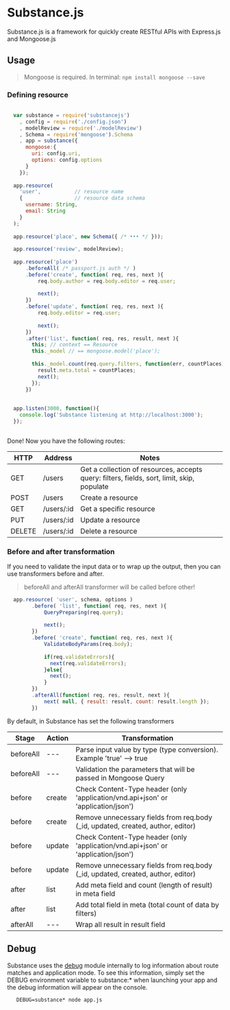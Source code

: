 Substance.js
=========

Substance.js is a framework for quickly create RESTful APIs with Express.js and Mongoose.js

## Usage

> Mongoose is required. In terminal: `npm install mongoose --save`

### Defining resource


```javascript
  
  var substance = require('substancejs')
    , config = require('./config.json')
    , modelReview = require('./modelReview')
    , Schema = require('mongoose').Schema
    , app = substance({
      mongoose:{
        uri: config.uri,
        options: config.options
      }
    });
  
  app.resource( 
    'user',           // resource name
    {                 // resource data schema
      username: String,
      email: String
    }
  );
  
  app.resource('place', new Schema({ /* ••• */ }));
  
  app.resource('review', modelReview);
  
  app.resource('place')
      .beforeAll( /* passport.js auth */ )
      .before('create', function( req, res, next ){
          req.body.author = req.body.editor = req.user;
          
          next();
      })
      .before('update', function( req, res, next ){
          req.body.editor = req.user;
          
          next();
      })
      .after('list', function( req, res, result, next ){
        this; // context == Resource
        this._model // == mongoose.model('place');
      
        this._model.count(req.query.filters, function(err, countPlaces){
          result.meta.total = countPlaces;
          next();
        });
      })
  
  
  app.listen(3000, function(){
    console.log('Substance listening at http://localhost:3000');
  });
  
```

Done! Now you have the following routes:


| HTTP	| Address |	Notes |
| -------- | -------- | -------- |
| GET  | /users | Get a collection of resources, accepts query: filters, fields, sort, limit, skip, populate |
| POST | /users | Create a resource |
| GET  | /users/:id | Get a specific resource |
| PUT  | /users/:id | Update a resource |
| DELETE | /users/:id | Delete a resource |

### Before and after transformation

If you need to validate the input data or to wrap up the output, then you can use transformers before and after.

> beforeAll and afterAll transformer will be called before other!

```javascript
  app.resource( 'user', schema, options )
        .before( 'list', function( req, res, next ){
            QueryPreparing(req.query);
            
            next();
        })
        .before( 'create', function( req, res, next ){
            ValidateBodyParams(req.body);
            
            if(req.validateErrors){
              next(req.validateErrors);
            }else{
              next();
            }
        })
        .afterAll(function( req, res, result, next ){
            next( null, { result: result, count: result.length });
        })
```

By default, in Substance has set the following transformers

| Stage | Action | Transformation |
| ----- | ------ | -------------- |
| beforeAll | --- | Parse input value by type (type conversion). Example 'true' --> true |
| beforeAll | --- | Validation the parameters that will be passed in  Mongoose Query |
| before | create | Check Content-Type header (only 'application/vnd.api+json' or 'application/json') |
| before | create | Remove unnecessary fields from req.body (_id, updated, created, author, editor) |
| before | update | Check Content-Type header (only 'application/vnd.api+json' or 'application/json') |
| before | update | Remove unnecessary fields from req.body (_id, updated, created, author, editor) |
| after | list | Add meta field and count (length of result) in meta field |
| after | list | Add total field in meta (total count of data by filters) |
| afterAll | --- | Wrap all result in result field |

## Debug

Substance uses the [debug](https://github.com/visionmedia/debug) module internally to log information about route matches and application mode. To see this information, simply set the DEBUG environment variable to substance:* when launching your app and the debug information will appear on the console.

```
   DEBUG=substance* node app.js
```
